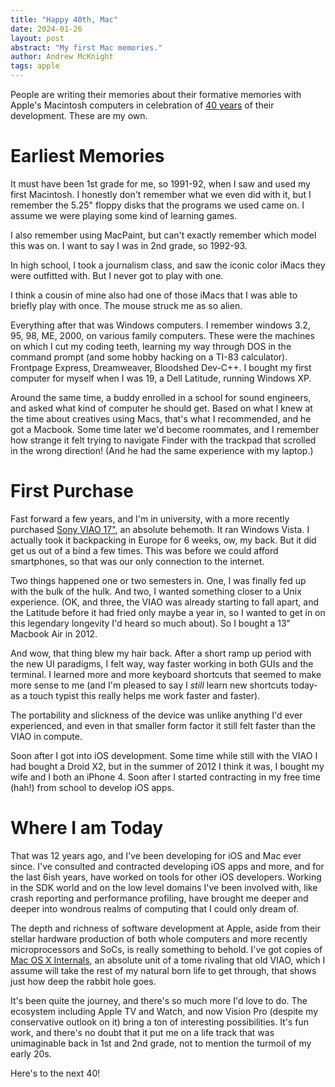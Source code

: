 ```yaml
---
title: "Happy 40th, Mac"
date: 2024-01-26
layout: post
abstract: "My first Mac memories."
author: Andrew McKnight
tags: apple
---
```


People are writing their memories about their formative memories with Apple's Macintosh computers in celebration of [40 years](https://mac40th.com) of their development. These are my own.

# Earliest Memories

It must have been 1st grade for me, so 1991-92, when I saw and used my first Macintosh. I honestly don't remember what we even did with it, but I remember the 5.25" floppy disks that the programs we used came on. I assume we were playing some kind of learning games.

I also remember using MacPaint, but can't exactly remember which model this was on. I want to say I was in 2nd grade, so 1992-93.

In high school, I took a journalism class, and saw the iconic color iMacs they were outfitted with. But I never got to play with one.

I think a cousin of mine also had one of those iMacs that I was able to briefly play with once. The mouse struck me as so alien.

Everything after that was Windows computers. I remember windows 3.2, 95, 98, ME, 2000, on various family computers. These were the machines on which I cut my coding teeth, learning my way through DOS in the command prompt (and some hobby hacking on a TI-83 calculator). Frontpage Express, Dreamweaver, Bloodshed Dev-C++. I bought my first computer for myself when I was 19, a Dell Latitude, running Windows XP.

Around the same time, a buddy enrolled in a school for sound engineers, and asked what kind of computer he should get. Based on what I knew at the time about creatives using Macs, that's what I recommended, and he got a Macbook. Some time later we'd become roommates, and I remember how strange it felt trying to navigate Finder with the trackpad that scrolled in the wrong direction! (And he had the same experience with my laptop.)

# First Purchase

Fast forward a few years, and I'm in university, with a more recently purchased [Sony VIAO 17"](https://www.cnet.com/reviews/sony-vaio-e-series-17-inch-review/), an absolute behemoth. It ran Windows Vista. I actually took it backpacking in Europe for 6 weeks, ow, my back. But it did get us out of a bind a few times. This was before we could afford smartphones, so that was our only connection to the internet.

Two things happened one or two semesters in. One, I was finally fed up with the bulk of the hulk. And two, I wanted something closer to a Unix experience. (OK, and three, the VIAO was already starting to fall apart, and the Latitude before it had fried only maybe a year in, so I wanted to get in on this legendary longevity I'd heard so much about). So I bought a 13" Macbook Air in 2012.

And wow, that thing blew my hair back. After a short ramp up period with the new UI paradigms, I felt way, way faster working in both GUIs and the terminal. I learned more and more keyboard shortcuts that seemed to make more sense to me (and I'm pleased to say I _still_ learn new shortcuts today-as a touch typist this really helps me work faster and faster).

The portability and slickness of the device was unlike anything I'd ever experienced, and even in that smaller form factor it still felt faster than the VIAO in compute.

Soon after I got into iOS development. Some time while still with the VIAO I had bought a Droid X2, but in the summer of 2012 I think it was, I bought my wife and I both an iPhone 4. Soon after I started contracting in my free time (hah!) from school to develop iOS apps.

# Where I am Today

That was 12 years ago, and I've been developing for iOS and Mac ever since. I've consulted and contracted developing iOS apps and more, and for the last 6ish years, have worked on tools for other iOS developers. Working in the SDK world and on the low level domains I've been involved with, like crash reporting and performance profiling, have brought me deeper and deeper into wondrous realms of computing that I could only dream of.

The depth and richness of software development at Apple, aside from their stellar hardware production of both whole computers and more recently microprocessors and SoCs, is really something to behold. I've got copies of [Mac OS X Internals](https://www.amazon.com/Mac-OS-Internals-Approach-paperback/dp/0134426541), an absolute unit of a tome rivaling that old VIAO, which I assume will take the rest of my natural born life to get through, that shows just how deep the rabbit hole goes.

It's been quite the journey, and there's so much more I'd love to do. The ecosystem including Apple TV and Watch, and now Vision Pro (despite my conservative outlook on it) bring a ton of interesting possibilities. It's fun work, and there's no doubt that it put me on a life track that was unimaginable back in 1st and 2nd grade, not to mention the turmoil of my early 20s.

Here's to the next 40!
